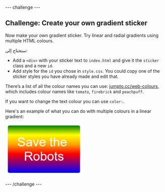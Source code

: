 \--- challenge \---

## Challenge: Create your own gradient sticker

Now make your own gradient sticker. Try linear and radial gradients using multiple HTML colours.

ستحتاج إلى:

+ Add a `<div>` with your sticker text to `index.html` and give it the `sticker` class and a new `id`.
+ Add style for the `id` you chose in `style.css`. You could copy one of the sticker styles you have already made and edit that. 

There’s a list of all the colour names you can use: [jumpto.cc/web-colours](http://jumpto.cc/web-colours), which includes colour names like `tomato`, `firebrick` and `peachpuff`.

If you want to change the text colour you can use `color:`.

Here's an example of what you can do with multiple colours in a linear gradient:

![لقطة الشاشة](images/stickers-save-robots.png)

\--- /challenge \---